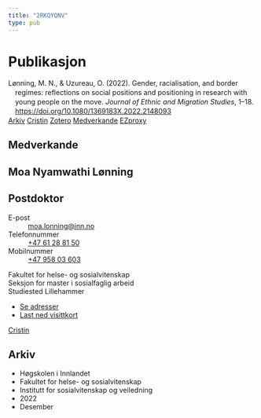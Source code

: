 ```yaml
---
title: "2RKQYQNV"
type: pub
---
```

<h1>Publikasjon</h1>
<article id="csl-bib-container-2RKQYQNV" class="csl-bib-container">
  <div class="csl-bib-body" style="line-height: 1.35; padding-left: 1em; text-indent:-1em;">
  <div class="csl-entry">L&#xF8;nning, M. N., &amp; Uzureau, O. (2022). Gender, racialisation, and border regimes: reflections on social positions and positioning in research with young people on the move. <i>Journal of Ethnic and Migration Studies</i>, 1&#x2013;18. <a href="https://doi.org/10.1080/1369183X.2022.2148093">https://doi.org/10.1080/1369183X.2022.2148093</a></div>
</div>
  <div class="csl-bib-buttons">
    <a href="#taxonomy-article-2RKQYQNV" class="csl-bib-button">Arkiv</a>
    <a href alt="Cristin URL" class="csl-bib-button">Cristin</a>
    <a href alt="Zotero URL" class="csl-bib-button">Zotero</a>
    <a href="#contributors-article-2RKQYQNV" class="csl-bib-button">Medverkande</a>
    <a href="http://ezproxy.inn.no/login?url=https://doi.org/10.1080/1369183X.2022.2148093" class="csl-bib-button">EZproxy</a>
  </div>
  <div id="csl-bib-meta-container-2RKQYQNV"></div>
</article>
<div id="csl-bib-meta-2RKQYQNV" class="csl-bib-meta">
  <article id="contributors-article-2RKQYQNV" class="contributors-article">
    <h1>Medverkande</h1>
    <div class="personas">
<div class="vrtx-hinn-person-card">
<div class="photo">
<i class="lar la-user-circle missing-person"></i>
</div>
<div class="info">
<hgroup><h1>Moa Nyamwathi Lønning</h1>
<h2>Postdoktor</h2>
</hgroup><dl>
<dt>E-post</dt>
<dd>
<a href="mailto:moa.lonning@inn.no">moa.lonning@inn.no</a>
</dd>
<dt>Telefonnummer</dt>
<dd><a href="tel:+4761288150">
+47 61 28 81 50
</a></dd>
<dt>Mobilnummer</dt>
<dd><a href="tel:+4795803603">
+47 958 03 603
</a></dd>
</dl>
<p>
Fakultet for helse- og sosialvitenskap<br>
Seksjon for master i sosialfaglig arbeid<br>
Studiested Lillehammer
</p>
<ul class="vrtx-hinn-links">
<li><a href="https://www.inn.no/finn-en-ansatt/moa-lonning.html#vrtx-hinn-addresses">Se adresser</a></li>
<li><a href="https://www.inn.no/finn-en-ansatt/moa-lonning.html?vrtx=vcf">Last ned visittkort</a></li>
</ul>
</div>
</div>
<a href="https://app.cristin.no/persons/show.jsf?id=526986" alt="Cristin URL" class="personas-cristin">Cristin</a>
</div>
  </article>
  <article id="taxonomy-article-2RKQYQNV" class="taxonomy-article">
    <h1>Arkiv</h1>
    <ul>
      <li>Høgskolen i Innlandet</li>
      <li>Fakultet for helse- og sosialvitenskap</li>
      <li>Institutt for sosialvitenskap og veiledning</li>
      <li>2022</li>
      <li>Desember</li>
    </ul>
  </article>
</div>
